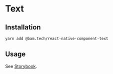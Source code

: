 # Text

## Installation

```bash
yarn add @bam.tech/react-native-component-text
```

## Usage

See [Storybook](../../stories/Text.stories.js).
